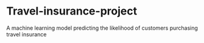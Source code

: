 # Travel-insurance-project
A machine learning model predicting the likelihood of customers purchasing travel insurance
